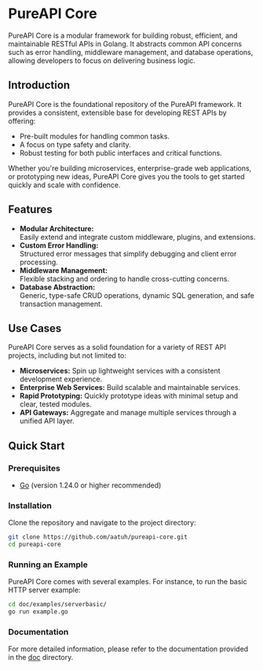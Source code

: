 # PureAPI Core

PureAPI Core is a modular framework for building robust, efficient, and
maintainable RESTful APIs in Golang. It abstracts common API concerns such as
error handling, middleware management, and database operations, allowing
developers to focus on delivering business logic.

## Introduction

PureAPI Core is the foundational repository of the PureAPI framework.
It provides a consistent, extensible base for developing REST APIs by offering:
- Pre-built modules for handling common tasks.
- A focus on type safety and clarity.
- Robust testing for both public interfaces and critical functions.

Whether you're building microservices, enterprise-grade web
applications, or prototyping new ideas, PureAPI Core gives you the tools to
get started quickly and scale with confidence.

## Features

- **Modular Architecture:**  
  Easily extend and integrate custom middleware, plugins, and extensions.
- **Custom Error Handling:**  
  Structured error messages that simplify debugging and client error
  processing.
- **Middleware Management:**  
  Flexible stacking and ordering to handle cross-cutting concerns.
- **Database Abstraction:**  
  Generic, type-safe CRUD operations, dynamic SQL generation, and safe
  transaction management.

## Use Cases

PureAPI Core serves as a solid foundation for a variety of REST API projects,
including but not limited to:

- **Microservices:** Spin up lightweight services with a consistent development experience.
- **Enterprise Web Services:** Build scalable and maintainable services.
- **Rapid Prototyping:** Quickly prototype ideas with minimal setup and clear, tested modules.
- **API Gateways:** Aggregate and manage multiple services through a unified API layer.

## Quick Start

### Prerequisites

- [Go](https://golang.org/dl/) (version 1.24.0 or higher recommended)

### Installation

Clone the repository and navigate to the project directory:

```bash
git clone https://github.com/aatuh/pureapi-core.git
cd pureapi-core
```

### Running an Example

PureAPI Core comes with several examples. For instance, to run the basic HTTP server example:

```bash
cd doc/examples/serverbasic/
go run example.go
```

### Documentation

For more detailed information, please refer to the documentation provided in the [doc](./doc/index.md) directory.
